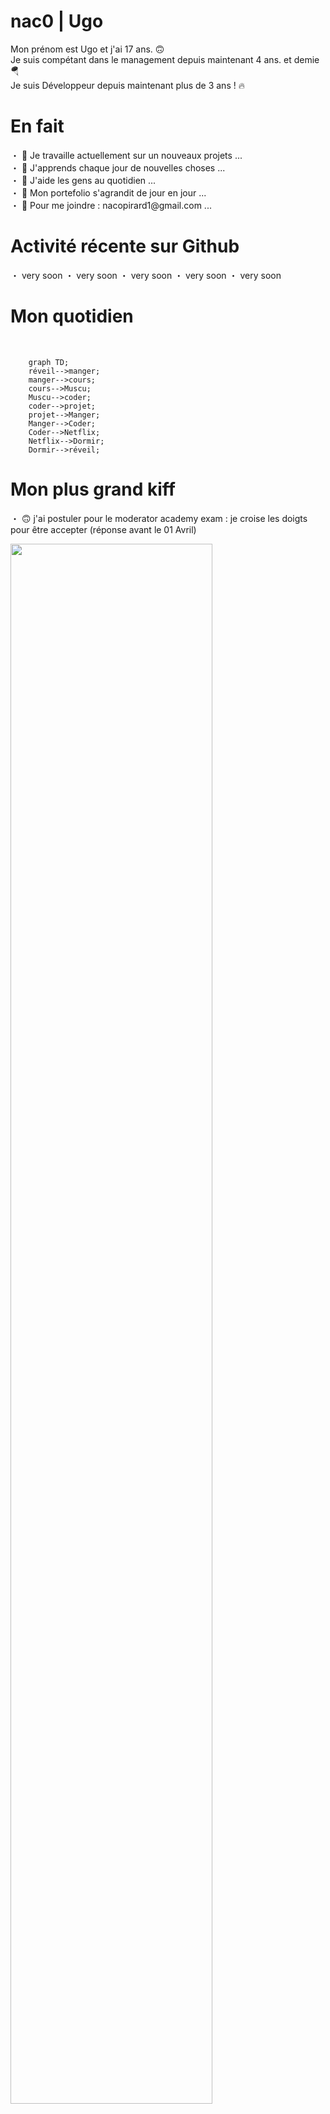 <h1>nac0 | Ugo  </h1>

<p> Mon prénom est Ugo et j'ai 17 ans. 🙃 <br> 
Je suis compétant dans le management depuis maintenant 4 ans. et demie 🪂 <br> 
Je suis Développeur depuis maintenant plus de 3 ans ! 🔥</p>                                                     

<h1> En fait  </h1>

<p> ・ 📡 Je travaille actuellement  sur un nouveaux projets ... <br> 
    ・ 🌱 J'apprends chaque jour de nouvelles choses ... <br>
    ・ 👯 J'aide les gens au quotidien ... <br> 
    ・ 📂 Mon portefolio s'agrandit de jour en jour ... <br>
    ・ 💎 Pour me joindre : nacopirard1@gmail.com ... <br>
  </p>
  
 <h1> Activité récente sur Github </h1>
 
<p> ・ very soon
    ・ very soon
    ・ very soon
    ・ very soon
    ・ very soon
   
  </p>

<h1> Mon quotidien </h1>

<br>

```mermaid 
    graph TD;
    réveil-->manger;
    manger-->cours;
    cours-->Muscu;
    Muscu-->coder;
    coder-->projet;
    projet-->Manger;
    Manger-->Coder;
    Coder-->Netflix;
    Netflix-->Dormir;
    Dormir-->réveil;
```



<h1> Mon plus grand kiff </h1>
<p> ・ 🙃 j'ai postuler pour le moderator academy exam : je croise les doigts pour être accepter (réponse avant le 01 Avril)
  </p>

<a href="https://discord.gg/soon"><img width="80%" src="https://cdn.discordapp.com/attachments/1041007186324750387/1041820526445854751/611add32e78d0ab99248cb85_0_0_jPRiC20kL0bhaU.jpg"></a>

<h1> Mes futures projets 🤞🏻 </h1>
    
<br> 

    🧪 Staff | discord.gg/OneCube

<br> 

    🔭 Modérateur | discord.gg/inoxtag

<br> 

    🗞️ Modérateur | discord.gg/michoufr
<br>

    🤖 Faire partie de l'équipe | discord.gg/Unosial
    
<h1> Statistiques GitHub </h1>
<br>


![GHstats](https://github-readme-stats.vercel.app/api?username=nac0sensei&show_icons=true&hide_border=false&title_color=3B1F94f&icon_color=FFE500&bg_color=09131B&text_color=ffffff&border_color=0c1a25)


    
   
    
